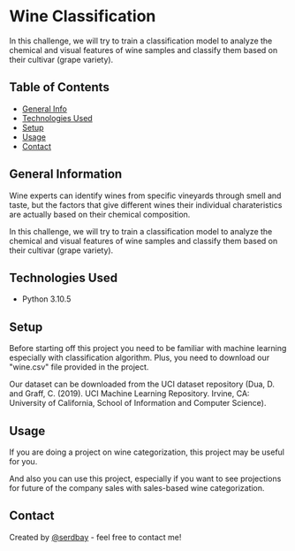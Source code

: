 # Wine Classification
In this challenge, we will try to train a classification model to analyze the chemical and visual features of wine samples and classify them based on their cultivar (grape variety).

## Table of Contents
* [General Info](#general-information)
* [Technologies Used](#technologies-used)
* [Setup](#setup)
* [Usage](#usage)
* [Contact](#contact)

## General Information
Wine experts can identify wines from specific vineyards through smell and taste, but the factors that give different wines their individual charateristics are actually based on their chemical composition.

In this challenge, we will try to train a classification model to analyze the chemical and visual features of wine samples and classify them based on their cultivar (grape variety).

## Technologies Used
- Python 3.10.5

## Setup
Before starting off this project you need to be familiar with machine learning especially with classification algorithm. Plus, you need to download our "wine.csv" file provided in the project. 

Our dataset can be downloaded from the UCI dataset repository (Dua, D. and Graff, C. (2019). UCI Machine Learning Repository. Irvine, CA: University of California, School of Information and Computer Science).

## Usage
If you are doing a project on wine categorization, this project may be useful for you.

And also you can use this project, especially if you want to see projections for future of the company sales with sales-based wine categorization.

## Contact
Created by [@serdbay](https://github.com/serdbay) - feel free to contact me!
